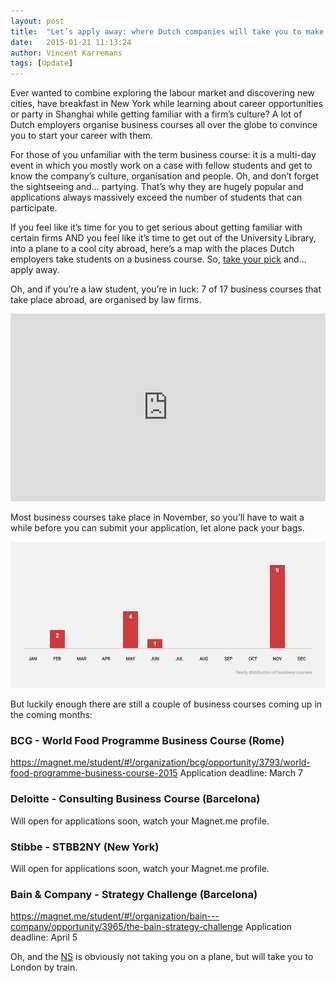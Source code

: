 ```yaml
---
layout: post
title:  "Let’s apply away: where Dutch companies will take you to make you start your career with them"
date:   2015-01-21 11:13:24
author: Vincent Karremans
tags: [Update]
---
```

<p class="intro">Ever wanted to combine exploring the labour market and discovering new cities, have breakfast in New York while learning about career opportunities or party in Shanghai while getting familiar with a firm’s culture? A lot of Dutch employers organise business courses all over the globe to convince you to start your career with them.</p>

<!--more-->

For those of you unfamiliar with the term business course: it is a multi-day event in which you mostly work on a case with fellow students and get to know the company’s culture, organisation and people. Oh, and don’t forget the sightseeing and… partying. That’s why they are hugely popular and applications always massively exceed the number of students that can participate. 

If you feel like it’s time for you to get serious about getting familiar with certain firms AND you feel like it’s time to get out of the University Library, into a plane to a cool city abroad, here’s a map with the places Dutch employers take students on a business course. So, [take your pick](https://www.google.com/url?q=https%3A%2F%2Fmagnet.me%2Fstudent%2F%23!%2Fopportunities%2Fbrowse%2Fmine&sa=D&sntz=1&usg=AFQjCNGLOXVswmH5bCoXyvcbyVdCaAgxUQ) and… apply away.

Oh, and if you’re a law student, you’re in luck: 7 of 17 business courses that take place abroad, are organised by law firms.

<iframe src="https://www.google.com/maps/d/embed?mid=z-9jpbJasU44.kLxU_bSxTlME" width="100%" height="300" frameborder="0" style="border:0"></iframe>

Most business courses take place in November, so you’ll have to wait a while before you can submit your application, let alone pack your bags. 

![graph: november 9, May 4, February 2, June 1, October 1](/images/posts/lets-apply-away--where-dutch-companies-will-take-you/Business-courses-graph-distribution2.png)

But luckily enough there are still a couple of business courses coming up in the coming months:

### BCG - World Food Programme Business Course (Rome)

https://magnet.me/student/#!/organization/bcg/opportunity/3793/world-food-programme-business-course-2015
Application deadline: March 7 


### Deloitte - Consulting Business Course (Barcelona)

Will open for applications soon, watch your Magnet.me profile. 


### Stibbe - STBB2NY (New York)

Will open for applications soon, watch your Magnet.me profile. 


### Bain & Company - Strategy Challenge (Barcelona) 

https://magnet.me/student/#!/organization/bain---company/opportunity/3965/the-bain-strategy-challenge
Application deadline: April 5

Oh, and the [NS](https://magnet.me/public/#!/organization/ns/timeline) is obviously not taking you on a plane, but will take you to London by train. 

